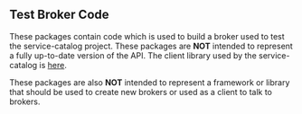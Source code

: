 ## Test Broker Code

These packages contain code which is used to build a broker used to test the
service-catalog project.  These packages are **NOT** intended to represent a
fully up-to-date version of the API. The client library used by the service-
catalog is [here](https://github.com/pmorie/go-open-service-broker-client).

These packages are also **NOT** intended to represent a framework or library
that should be used to create new brokers or used as a client to talk to
brokers.


